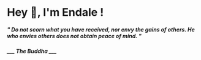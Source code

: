 <h1 title="head"> Hey 👋, I'm Endale !</h1>

**<h5><i>" Do not scorn what you have received, nor envy the gains of others. He who envies others does not obtain peace of mind. "</i></h5>**

*<b>___ The Buddha ___</b>*
